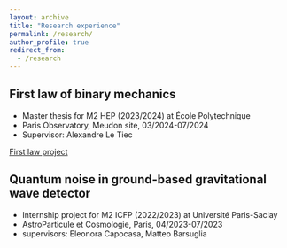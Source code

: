 ```yaml
---
layout: archive
title: "Research experience"
permalink: /research/
author_profile: true
redirect_from:
  - /research
---
```


## First law of binary mechanics
- Master thesis for M2 HEP (2023/2024) at École Polytechnique
- Paris Observatory, Meudon site, 03/2024-07/2024
- Supervisor: Alexandre Le Tiec

[First law project](/research/FirstLaw/)

## Quantum noise in ground-based gravitational wave detector
- Internship project for M2 ICFP (2022/2023) at Université Paris-Saclay
- AstroParticule et Cosmologie, Paris, 04/2023-07/2023
- supervisors: Eleonora Capocasa, Matteo Barsuglia
